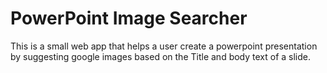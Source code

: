 # PowerPoint Image Searcher
This is a small web app that helps a user create a powerpoint presentation by suggesting google images based on the Title and body text of a slide.
